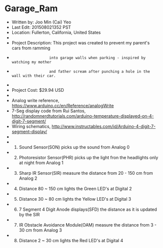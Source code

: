 # Garage_Ram
 * Written by: Joo Min (Cai) Yeo
 * Last Edit: 201508021352 PST
 * Location: Fullerton, California, United States
 *
 * Project Description: This project was created to prevent my parent's cars from ramming
 *                      into garage walls when parking - inspired by watching my mother
 *                      and father scream after punching a hole in the wall with their car.
 *
 * Project Cost: $29.94 USD
 *
 * Analog write reference, https://www.arduino.cc/en/Reference/analogWrite
 * 7-Seg display code from Rui Santos, http://randomnerdtutorials.com/arduino-temperature-displayed-on-4-digit-7-segment/
 * Wiring schematics, http://www.instructables.com/id/Arduino-4-digit-7-segment-display/
 *
 * 1) Sound Sensor(SON) picks up the sound from Analog 0
 * 2) Photoresistor Sensor(PHR) picks up the light fron the headlights only at night from Analog 1
 * 3) Sharp IR Sensor(SIR) measure the distance from 20 - 150 cm from Analog 2
 * 4) Distance 80 ~ 150 cm lights the Green LED's at Digital 2
 * 5) Distance 30 ~ 80 cm lights the Yellow LED's at Digital 3
 * 6) 7 Segment 4 Digit Anode displays(SFD) the distance as it is updated by the SIR
 * 7) IR Obstacle Avoidance Module(OAM) measure the distance from 3 - 30 cm from Analog 3
 * 8) Distance 2 ~ 30 cm lights the Red LED's at Digital 4
